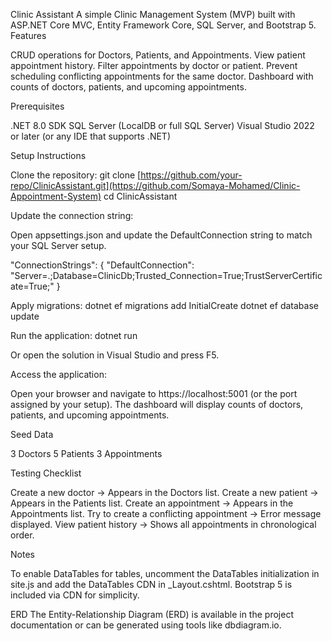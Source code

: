 ﻿Clinic Assistant
A simple Clinic Management System (MVP) built with ASP.NET Core MVC, Entity Framework Core, SQL Server, and Bootstrap 5.
Features

CRUD operations for Doctors, Patients, and Appointments.
View patient appointment history.
Filter appointments by doctor or patient.
Prevent scheduling conflicting appointments for the same doctor.
Dashboard with counts of doctors, patients, and upcoming appointments.

Prerequisites

.NET 8.0 SDK
SQL Server (LocalDB or full SQL Server)
Visual Studio 2022 or later (or any IDE that supports .NET)

Setup Instructions

Clone the repository:
git clone [https://github.com/your-repo/ClinicAssistant.git](https://github.com/Somaya-Mohamed/Clinic-Appointment-System)
cd ClinicAssistant


Update the connection string:

Open appsettings.json and update the DefaultConnection string to match your SQL Server setup.

"ConnectionStrings": {
  "DefaultConnection": "Server=.;Database=ClinicDb;Trusted_Connection=True;TrustServerCertificate=True;"
}


Apply migrations:
dotnet ef migrations add InitialCreate
dotnet ef database update


Run the application:
dotnet run

Or open the solution in Visual Studio and press F5.

Access the application:

Open your browser and navigate to https://localhost:5001 (or the port assigned by your setup).
The dashboard will display counts of doctors, patients, and upcoming appointments.



Seed Data

3 Doctors
5 Patients
3 Appointments

Testing Checklist

Create a new doctor → Appears in the Doctors list.
Create a new patient → Appears in the Patients list.
Create an appointment → Appears in the Appointments list.
Try to create a conflicting appointment → Error message displayed.
View patient history → Shows all appointments in chronological order.

Notes

To enable DataTables for tables, uncomment the DataTables initialization in site.js and add the DataTables CDN in _Layout.cshtml.
Bootstrap 5 is included via CDN for simplicity.

ERD
The Entity-Relationship Diagram (ERD) is available in the project documentation or can be generated using tools like dbdiagram.io.
